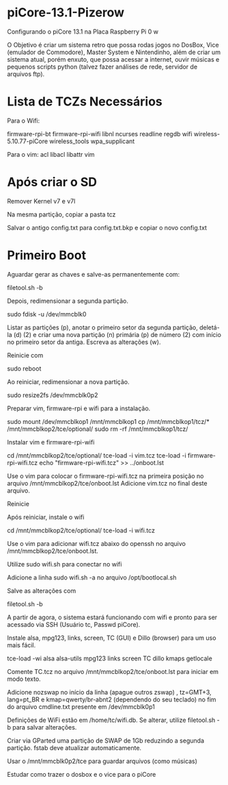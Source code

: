 # piCore-13.1-Pizerow
Configurando o piCore 13.1 na Placa Raspberry Pi 0 w

O Objetivo é criar um sistema retro que possa rodas jogos no DosBox, Vice (emulador de Commodore), Master System e Nintendinho, além de criar um sistema atual, porém enxuto, que possa acessar a internet, ouvir músicas e pequenos scripts python (talvez fazer análises de rede, servidor de arquivos ftp).


# Lista de TCZs Necessários #

Para o Wifi:

firmware-rpi-bt
firmware-rpi-wifi
libnl
ncurses
readline
regdb
wifi
wireless-5.10.77-piCore
wireless_tools
wpa_supplicant

Para o vim:
acl
libacl
libattr
vim

# Após criar o SD #

Remover Kernel v7 e v7l

Na mesma partição, copiar a pasta tcz

Salvar o antigo config.txt para config.txt.bkp e copiar o novo config.txt

# Primeiro Boot #

Aguardar gerar as chaves e salve-as permanentemente com:

filetool.sh -b

Depois, redimensionar a segunda partição.

sudo fdisk -u /dev/mmcblk0

Listar as partições (p), anotar o primeiro setor da segunda partição, deletá-la (d) (2) e criar uma nova partição (n) primária (p) de número (2) com início no primeiro setor da antiga. Escreva as alterações (w).

Reinicie com

sudo reboot

Ao reiniciar, redimensionar a nova partição.

sudo resize2fs /dev/mmcblk0p2

Preparar vim, firmware-rpi e wifi para a instalação.

sudo mount /dev/mmcblkop1 /mnt/mmcblkop1
cp /mnt/mmcblkop1/tcz/* /mnt/mmcblkop2/tce/optional/
sudo rm -rf /mnt/mmcblkop1/tcz/

Instalar vim e firmware-rpi-wifi

cd /mnt/mmcblkop2/tce/optional/
tce-load -i vim.tcz
tce-load -i firmware-rpi-wifi.tcz
echo "firmware-rpi-wifi.tcz" >> ../onboot.lst

Use o vim para colocar o firmware-rpi-wifi.tcz na primeira posição no arquivo /mnt/mmcblkop2/tce/onboot.lst
Adicione vim.tcz no final deste arquivo.

Reinicie

Após reiniciar, instale o wifi

cd /mnt/mmcblkop2/tce/optional/
tce-load -i wifi.tcz

Use o vim para adicionar wifi.tcz abaixo do openssh no arquivo /mnt/mmcblkop2/tce/onboot.lst.

Utilize sudo wifi.sh para conectar no wifi

Adicione a linha sudo wifi.sh -a no arquivo /opt/bootlocal.sh

Salve as alterações com

filetool.sh -b

A partir de agora, o sistema estará funcionando com wifi e pronto para ser acessado via SSH (Usuário tc, Passwd piCore).

Instale alsa, mpg123, links, screen, TC (GUI) e Dillo (browser) para um uso mais fácil.

tce-load -wi alsa alsa-utils mpg123 links screen TC dillo kmaps getlocale

Comente TC.tcz no arquivo /mnt/mmcblkop2/tce/onboot.lst para iniciar em modo texto.

Adicione nozswap no início da linha (apague outros zswap) , tz=GMT+3, lang=pt_BR e kmap=qwerty/br-abnt2 (dependendo do seu teclado) no fim do arquivo cmdline.txt presente em /dev/mmcblk0p1

Definições de WiFi estão em /home/tc/wifi.db. Se alterar, utilize filetool.sh -b para salvar alterações.

Criar via GParted uma partição de SWAP de 1Gb reduzindo a segunda partição. fstab deve atualizar automaticamente.

Usar o /mnt/mmcblk0p2/tce para guardar arquivos (como músicas)

Estudar como trazer o dosbox e o vice para o piCore

